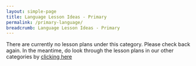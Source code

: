 ```yaml
---
layout: simple-page
title: Language Lesson Ideas - Primary
permalink: /primary-language/
breadcrumb: Language Lesson Ideas - Primary
---
```

There are currently no lesson plans under this category. Please check back again. In the meantime, do look through the lesson plans in our other categories by [clicking here](/in-schools/digital-maker/lesson-ideas-primary/)
